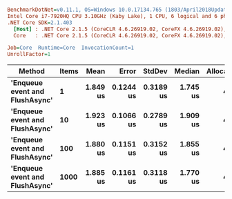 ``` ini

BenchmarkDotNet=v0.11.1, OS=Windows 10.0.17134.765 (1803/April2018Update/Redstone4)
Intel Core i7-7920HQ CPU 3.10GHz (Kaby Lake), 1 CPU, 6 logical and 6 physical cores
.NET Core SDK=2.1.403
  [Host] : .NET Core 2.1.5 (CoreCLR 4.6.26919.02, CoreFX 4.6.26919.02), 64bit RyuJIT
  Core   : .NET Core 2.1.5 (CoreCLR 4.6.26919.02, CoreFX 4.6.26919.02), 64bit RyuJIT

Job=Core  Runtime=Core  InvocationCount=1  
UnrollFactor=1  

```
|                         Method | Items |     Mean |     Error |    StdDev |   Median | Allocated |
|------------------------------- |------ |---------:|----------:|----------:|---------:|----------:|
| **&#39;Enqueue event and FlushAsync&#39;** |     **1** | **1.849 us** | **0.1244 us** | **0.3189 us** | **1.745 us** |      **40 B** |
| **&#39;Enqueue event and FlushAsync&#39;** |    **10** | **1.923 us** | **0.1066 us** | **0.2789 us** | **1.909 us** |      **40 B** |
| **&#39;Enqueue event and FlushAsync&#39;** |   **100** | **1.880 us** | **0.1151 us** | **0.3152 us** | **1.855 us** |      **40 B** |
| **&#39;Enqueue event and FlushAsync&#39;** |  **1000** | **1.885 us** | **0.1161 us** | **0.3118 us** | **1.770 us** |      **40 B** |

